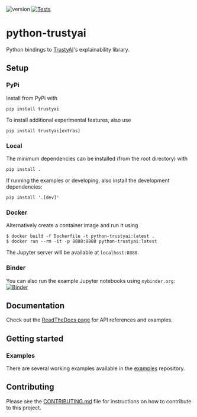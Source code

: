![version](https://img.shields.io/badge/version-0.3.0-green) [![Tests](https://github.com/trustyai-python/module/actions/workflows/workflow.yml/badge.svg)](https://github.com/trustyai-python/examples/actions/workflows/workflow.yml)

# python-trustyai

Python bindings to [TrustyAI](https://kogito.kie.org/trustyai/)'s explainability library.

## Setup

### PyPi

Install from PyPi with

```shell
pip install trustyai
```

To install additional experimental features, also use

```shell
pip install trustyai[extras]
```

### Local

The minimum dependencies can be installed (from the root directory) with

```shell
pip install .
```

If running the examples or developing, also install the development dependencies:

```shell
pip install '.[dev]'
```

### Docker

Alternatively create a container image and run it using

```shell
$ docker build -f Dockerfile -t python-trustyai:latest .
$ docker run --rm -it -p 8888:8888 python-trustyai:latest
```

The Jupyter server will be available at `localhost:8888`.

### Binder

You can also run the example Jupyter notebooks
using `mybinder.org`: [![Binder](https://mybinder.org/badge_logo.svg)](https://mybinder.org/v2/gh/trustyai-python/trustyai-explainability-python-examples/main?labpath=examples)

## Documentation

Check out the [ReadTheDocs page](https://trustyai-explainability-python.readthedocs.io/en/latest/) for API references
and examples.

## Getting started

### Examples

There are several working examples available in the [examples](https://github.com/trustyai-explainability/trustyai-explainability-python-examples/tree/main/examples) repository.

## Contributing

Please see the [CONTRIBUTING.md](CONTRIBUTING.md) file for instructions on how to contribute to this project.